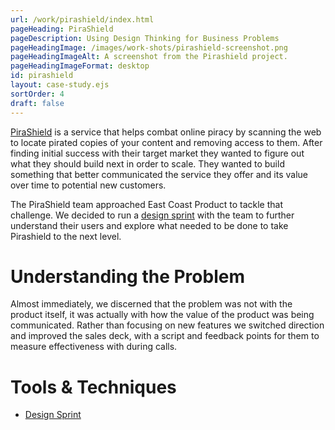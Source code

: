 ```yaml
---
url: /work/pirashield/index.html
pageHeading: PiraShield
pageDescription: Using Design Thinking for Business Problems
pageHeadingImage: /images/work-shots/pirashield-screenshot.png
pageHeadingImageAlt: A screenshot from the Pirashield project.
pageHeadingImageFormat: desktop
id: pirashield
layout: case-study.ejs
sortOrder: 4
draft: false
---
```


<p class="paragraph--major"><a href="https://pirashield.com/">PiraShield</a> is a service that helps combat online piracy by scanning the web to locate pirated copies of your content and removing access to them. After finding initial success with their target market they wanted to figure out what they should build next in order to scale. They wanted to build something that better communicated the service they offer and its value over time to potential new customers.</p>

<p class="paragraph--major">The PiraShield team approached East Coast Product to tackle that challenge. We decided to run a <a href="http://www.gv.com/sprint/">design sprint</a> with the team to further understand their users and explore what needed to be done to take Pirashield to the next level.</a>

<h1 class="text-heading-one">Understanding the Problem</h1>

<p>Almost immediately, we discerned that the problem was not with the product itself, it was actually with how the value of the product was being communicated. Rather than focusing on new features we switched direction and improved the sales deck, with a script and feedback points for them to measure effectiveness with during calls.</p>

<h1 class="text-heading-one">Tools &amp; Techniques</h1>

<ul>
  <li><a href="http://www.gv.com/sprint/">Design Sprint</a></li>
</ul>
